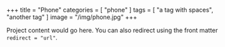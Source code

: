 +++
title = "Phone"
categories = [ "phone" ]
tags = [ "a tag with spaces", "another tag" ]
image = "/img/phone.jpg"
+++

Project content would go here. You can also redirect using the front matter
`redirect = "url"`.
